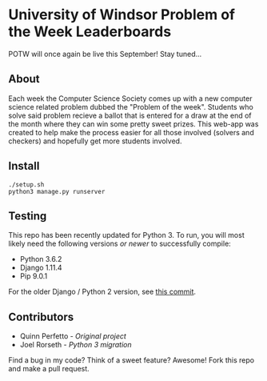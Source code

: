 University of Windsor Problem of the Week Leaderboards
========================================================

POTW will once again be live this September! Stay tuned...


About
-------------

Each week the Computer Science Society comes up with a new computer science related problem dubbed 
the "Problem of the week". Students who solve said problem recieve a ballot that is entered for a 
draw at the end of the month where they can win some pretty sweet prizes. This web-app was created 
to help make the process easier for all those involved (solvers and checkers) and hopefully get 
more students involved.


Install
-------------
```
./setup.sh
python3 manage.py runserver
```

Testing
-------------
This repo has been recently updated for Python 3. To run, you will most likely need the following 
versions *or newer* to successfully compile:

* Python 3.6.2
* Django 1.11.4
* Pip 9.0.1

For the older Django / Python 2 version, see 
[this commit](https://github.com/Quinny/uWindsor-POTW-Leaderboard/commit/6d2a04290eb56f475b04bd4ff7fa0c7c2888441d).


Contributors
-------------

* Quinn Perfetto - *Original project*
* Joel Rorseth - *Python 3 migration*

Find a bug in my code? Think of a sweet feature? Awesome! Fork this repo and make a pull request. 
